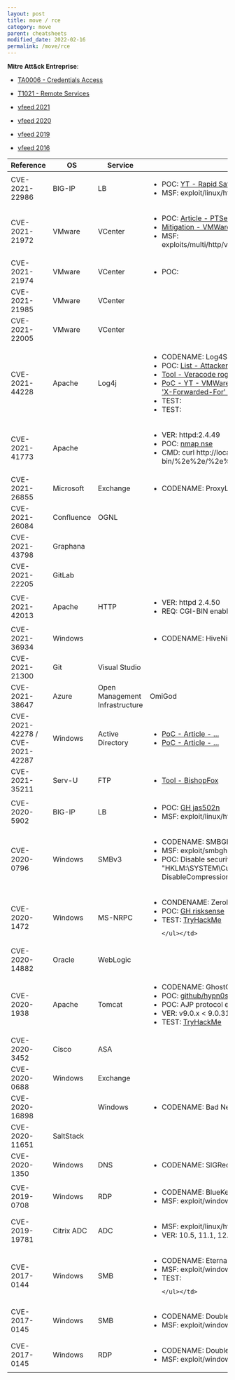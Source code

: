 ```yaml
---
layout: post
title: move / rce
category: move
parent: cheatsheets
modified_date: 2022-02-16
permalink: /move/rce
---
```


**Mitre Att&ck Entreprise**: 
* [TA0006 - Credentials Access](https://attack.mitre.org/tactics/TA0006/)
* [T1021  - Remote Services](https://attack.mitre.org/techniques/T1021/)

* [vfeed 2021](https://vfeed.io/top-twenty-most-exploited-vulnerabilities-in-2021/)
* [vfeed 2020](https://vfeed.io/2020-top-10-most-exploited-vulnerabilities/)
* [vfeed 2019](https://vfeed.io/5-critical-2019-cves-that-every-ciso-must-patch-before-he-get-fired/)
* [vfeed 2016](https://vfeed.io/how-vfeed-vulnerability-intel-tackles-the-top-10-most-exploited-vulnerabilities-2016-2019/)

<table class="sortable">
<col width="20%">
<col width="80%">
<thead>
<tr>
<th>Reference</th>
<th>OS</th>
<th>Service</th>
<th>PoC</th>
</tr>
</thead>
<tbody>
<tr>
	<td>CVE-2021-22986</td>
	<td>BIG-IP</td>
	<td>LB</td>
	<td><ul>
	<li>POC: <a href="https://youtu.be/xqzfNqMrFGQ">YT - Rapid SafeGuard</a></li>
	<li>MSF: exploit/linux/http/f5_icontrol_rest_ssrf_rce</li>
	</ul></td>
</tr>
<tr>
	<td>CVE-2021-21972</td>
	<td>VMware</td>
	<td>VCenter</td>
	<td><ul>
	<li>POC: <a href="https://swarm.ptsecurity.com/unauth-rce-vmware/">Article - PTSecurity </a></li>
	<li><a href="https://kb.vmware.com/s/article/82374">Mitigation - VMWare KB 82374</a></li>
	<li>MSF: exploits/multi/http/vmware_vcenter_server_unauthenticated_file_upload_exploit</li>
	</ul></td>
</tr>
<tr>
	<td>CVE-2021-21974</td>
	<td>VMware</td>
	<td>VCenter</td>
	<td><ul>
	<li>POC: <a href="https://github.com/Shadow0ps/CVE-2021-21974"></a></li>
	</ul></td>
</tr>
<tr>
	<td>CVE-2021-21985</td>
	<td>VMware</td>
	<td>VCenter</td>
	<td></td>
</tr>
<tr>
	<td>CVE-2021-22005</td>
	<td>VMware</td>
	<td>VCenter</td>
	<td></td>
</tr>
<tr>
	<td>CVE-2021-44228</td>
	<td>Apache</td>
	<td>Log4j</td>
	<td><ul>
	<li>CODENAME: Log4Shell</li>
	<li>POC: <a href="https://attackerkb.com/topics/in9sPR2Bzt/cve-2021-44228-log4shell/rapid7-analysis?referrer=blog">List - AttackerKB Affected Products</a></li>
	<li><a href="https://github.com/veracode-research/rogue-jndi">Tool - Veracode rogue-jndi LDAP server</a></li>
	<li><a href="https://www.youtube.com/watch?v=Yl30yeQBcU8">PoC - YT - VMWare VCenter 6.5 to 6.7. Null SAMLRequest + LDAP JNDI url in 'X-Forwarded-For' over the login page.</a></li>
	<li>TEST: <a href="https://tryhackme.com/room/solar"></a></li>
	<li>TEST: <a href="https://tryhackme.com/room/lumberjackturtle"></a></li>
	</ul></td>
</tr>
<tr>
	<td>CVE-2021-41773</td>
	<td>Apache</td>
	<td></td>
	<td><ul>
	<li>VER: httpd:2.4.49</li>
	<li>POC: <a href="https://github.com/creadpag/CVE-2021-41773-POC/blob/main/cve-2021-41773.nse">nmap nse</a></li>
	<li>CMD: curl http://localhost:8080/cgi-bin/%2e%2e/%2e%2e/%2e%2e/%2e%2e/%2e%2e/etc/passwd</li>
	</ul></td>
</tr>
<tr>
	<td>CVE-2021-26855</td>
	<td>Microsoft</td>
	<td>Exchange</td>
	<td><ul>
	<li>CODENAME: ProxyLogon</li>
	</ul></td>
<tr>
	<td>CVE-2021-26084</td>
	<td>Confluence</td>
	<td>OGNL</td>
	<td></td>
	<td>CVE-2021-40444</td>
	<td>Microsoft</td>
	<td>MSHTML</td>
	<td></td>
<tr>
	<td>CVE-2021-43798</td>
	<td>Graphana</td>
	<td></td>
	<td></td>
<tr>
	<td>CVE-2021-22205</td>
	<td>GitLab</td>
	<td></td>
	<td></td>
<tr>
	<td>CVE-2021-42013</td>
	<td>Apache</td>
	<td>HTTP</td>
	<td><ul>
	<li>VER: httpd 2.4.50</li>
	<li>REQ: CGI-BIN enabled, </li>
	</ul></td>
</tr>
<tr>
	<td>CVE-2021-36934</td>
	<td>Windows</td>
	<td></td>
	<td><ul>
	<li>CODENAME: HiveNightmare / SeriousSam</li>
	</ul></td>
</tr>
<tr>
	<td>CVE-2021-21300</td>
	<td>Git</td>
	<td>Visual Studio</td>
	<td></td>
</tr>
<tr>
	<td>CVE-2021-38647</td>
	<td>Azure</td>
	<td>Open Management Infrastructure</td>
	<td>OmiGod</td>
</tr>
<tr>
	<td>CVE-2021-42278 / CVE-2021-42287</td>
	<td>Windows</td>
	<td>Active Directory</td>
	<td><ul>
	<li><a href="https://cloudbrothers.info/exploit-kerberos-samaccountname-spoofing/"> PoC - Article - ...</a></li>
	<li><a href="https://pythonawesome.com/exploiting-cve-2021-42278-and-cve-2021-42287-to-impersonate-da-from-standard-domain-user/">PoC - Article - ...</a></li>
	</ul></td>
</tr>
<tr>
	<td>CVE-2021-35211</td>
	<td>Serv-U</td>
	<td>FTP</td>
	<td><ul>
	<li><a href="https://github.com/BishopFox/CVE-2021-35211"> Tool - BishopFox</a></li>
	</ul></td>
</tr>
<tr>
	<td>CVE-2020-5902</td>
	<td>BIG-IP</td>
	<td>LB</td>
	<td><ul>
	<li>POC: <a href="https://github.com/jas502n/CVE-2020-5902">GH jas502n</a></li>
	<li>MSF: exploit/linux/http/f5_bigip_tmui_rce</li>
	</ul></td>
</tr>
<tr>
	<td>CVE-2020-0796</td>
	<td>Windows</td>
	<td>SMBv3</td>
	<td><ul>
	<li>CODENAME: SMBGhost</li>
	<li>MSF: exploit/smbghost_privesc</li>
    <li>POC: Disable security: Set-ItemProperty -Path "HKLM:\SYSTEM\CurrentControlSet\Services\LanmanServer\Parameters" DisableCompression -Type DWORD -Value 0 -Force</li>
	</ul></td>
</tr>
<tr>
	<td>CVE-2020-1472</td>
	<td>Windows</td>
	<td>MS-NRPC</td>
	<td><ul>
	<li>CONDENAME: Zerologon</li>
	<li>POC: <a href="https://github.com/risksense/zerologon">GH risksense</a></li>
	<li>TEST: <a href="https://tryhackme.com/room/zerologon">TryHackMe</a></li>
	
    </ul></td>
</tr>
<tr>
	<td>CVE-2020-14882</td>
	<td>Oracle</td>
	<td>WebLogic</td>
    <td></td>
</tr>
<tr>
	<td>CVE-2020-1938</td>
	<td>Apache</td>
	<td>Tomcat</td>
    <td><ul>
	<li>CODENAME: GhostCat</li>
	<li>POC: <a href="https://github.com/hypn0s/AJPy">github/hypn0s</a></li>
	<li>POC: AJP protocol enabled. Port 8009 open.</li>
	<li>VER: v9.0.x < 9.0.31, v8.5.x < 8.5.51, v7.x < 7.0.100</li>
	<li>TEST: <a href="https://tryhackme.com/room/tomghost">TryHackMe</a></li>
	</ul></td>
</tr>
<tr>
	<td>CVE-2020-3452</td>
	<td>Cisco</td>
	<td>ASA</td>
    <td></td>
</tr>
<tr>
	<td>CVE-2020-0688</td>
	<td>Windows</td>
	<td>Exchange</td>
    <td></td>
</tr>
<tr>
	<td>CVE-2020-16898</td>
	<td></td>
	<td>Windows</td>
	<td><ul>
	<li>CODENAME: Bad Neighor</li>
	</ul></td>
</tr>
<tr>
	<td>CVE-2020-11651</td>
	<td>SaltStack</td>
	<td></td>
	<td></td>
</tr>
<tr>
	<td>CVE-2020-1350</td>
	<td>Windows</td>
	<td>DNS</td>
	<td><ul>
	<li>CODENAME: SIGRed</li>
	</ul></td>
</tr>
<tr>
	<td>CVE-2019-0708</td>
	<td>Windows</td>
	<td>RDP</td>
	<td><ul>
	<li>CODENAME: BlueKeep</li>
	<li>MSF: exploit/windows/rdp/cve_2019_0708_bluekeep_rce</li>
	</ul></td>
</tr>
<tr>
	<td>CVE-2019-19781</td>
	<td>Citrix ADC</td>
	<td>ADC</td>
	<td><ul>
	<li>MSF: exploit/linux/http/citrix_dir_traversal_rce</li>
    <li>VER: 10.5, 11.1, 12.0, 12.1, and 13.0</li>
	</ul></td>
</tr>
<tr>
	<td>CVE-2017-0144</td>
	<td>Windows</td>
	<td>SMB</td>
	<td><ul>
	<li>CODENAME: EternalBlue</li>
	<li>MSF: exploit/windows/smb/ms17_010_eternalblue</li>
	<li>TEST: <a href="https://tryhackme.com/room/blue"></a></li>
	
	</ul></td>
</tr>
<tr>
	<td>CVE-2017-0145</td>
	<td>Windows</td>
	<td>SMB</td>
	<td><ul>
	<li>CODENAME: DoublePulsar</li>
	<li>MSF: exploit/windows/smb/smb_doublepulsar_rce</li>
	</ul></td>
<tr>
	<td>CVE-2017-0145</td>
	<td>Windows</td>
	<td>RDP</td>
	<td><ul>
	<li>CODENAME: DoublePulsar</li>
	<li>MSF: exploit/windows/rdp/rdp_doublepulsar_rce</li>
	</ul></td>
</tr>
</tbody>

</table>
<link href="/sortable.css" rel="stylesheet" />
<script src="/sortable.js"></script>